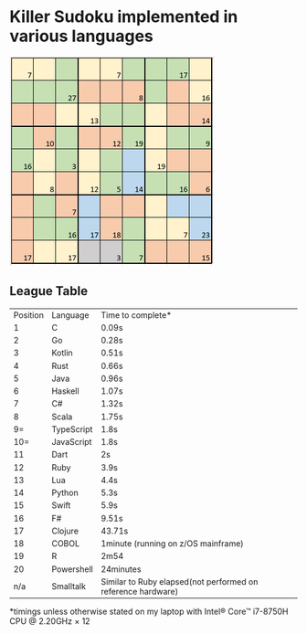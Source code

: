 <h1> Killer Sudoku implemented in various languages</h1>

<img src="https://github.com/brindleoak/KillerSudoku/blob/master/resources/killer2.png">
<h2>League Table</h2>
<table>
<tr><td>Position</td><td>Language</td><td>Time to complete*</td>
<tr><td>1</td><td>C</td><td>0.09s</td>
<tr><td>2</td><td>Go</td><td>0.28s</td>
<tr><td>3</td><td>Kotlin</td><td>0.51s</td>
<tr><td>4</td><td>Rust</td><td>0.66s</td>
<tr><td>5</td><td>Java</td><td>0.96s</td>
<tr><td>6</td><td>Haskell</td><td>1.07s</td>
<tr><td>7</td><td>C#</td><td>1.32s</td>
<tr><td>8</td><td>Scala</td><td>1.75s</td>
<tr><td>9=</td><td>TypeScript</td><td>1.8s</td>
<tr><td>10=</td><td>JavaScript</td><td>1.8s</td>
<tr><td>11</td><td>Dart</td><td>2s</td>
<tr><td>12</td><td>Ruby</td><td>3.9s</td>
<tr><td>13</td><td>Lua</td><td>4.4s</td>  
<tr><td>14</td><td>Python</td><td>5.3s</td>
<tr><td>15</td><td>Swift</td><td>5.9s</td>
<tr><td>16</td><td>F#</td><td>9.51s</td>
<tr><td>17</td><td>Clojure</td><td>43.71s</td>
<tr><td>18</td><td>COBOL</td><td>1minute (running on z/OS mainframe)</td>
<tr><td>19</td><td>R</td><td>2m54</td>
<tr><td>20</td><td>Powershell</td><td>24minutes</td>
<tr><td>n/a</td><td>Smalltalk</td><td>Similar to Ruby elapsed(not performed on reference hardware)</td>
</table>

*timings unless otherwise stated on my laptop with Intel® Core™ i7-8750H CPU @ 2.20GHz × 12
